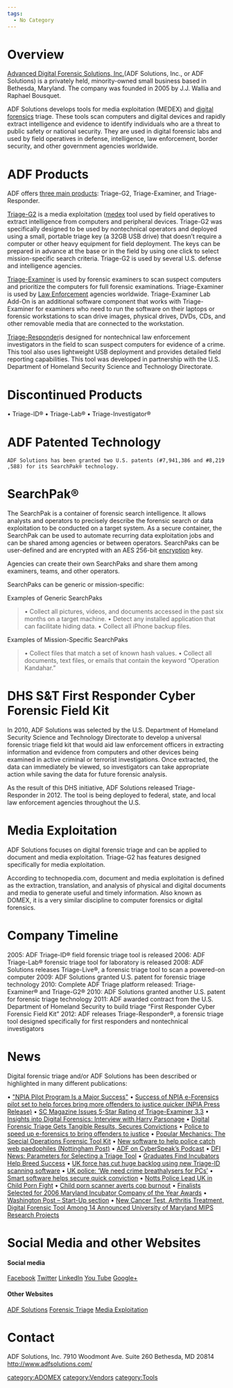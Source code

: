 ```yaml
---
tags:
  - No Category
---
```

# Overview

[Advanced Digital Forensic Solutions,
Inc.](http://www.adfsolutions.com)(ADF Solutions, Inc., or ADF
Solutions) is a privately held, minority-owned small business based in
Bethesda, Maryland. The company was founded in 2005 by J.J. Wallia and
Raphael Bousquet.

ADF Solutions develops tools for media exploitation (MEDEX) and [digital
forensics](digital_forensics.md) triage. These tools scan
computers and digital devices and rapidly extract intelligence and
evidence to identify individuals who are a threat to public safety or
national security. They are used in digital forensic labs and used by
field operatives in defense, intelligence, law enforcement, border
security, and other government agencies worldwide.

# ADF Products

ADF offers [three main
products](http://http://www.adfsolutions.com/products/): Triage-G2,
Triage-Examiner, and Triage-Responder.

[Triage-G2](http://www.adfsolutions.com/products/triage-g2) is a media
exploitation ([medex](medex.md) tool used by field operatives
to extract intelligence from computers and peripheral devices. Triage-G2
was specifically designed to be used by nontechnical operators and
deployed using a small, portable triage key (a 32GB USB drive) that
doesn’t require a computer or other heavy equipment for field
deployment. The keys can be prepared in advance at the base or in the
field by using one click to select mission-specific search criteria.
Triage-G2 is used by several U.S. defense and intelligence agencies.

[Triage-Examiner](http://www.adfsolutions.com/products/triage-examiner)
is used by forensic examiners to scan suspect computers and prioritize
the computers for full forensic examinations. Triage-Examiner is used by
[Law Enforcement](law_enforcement.md) agencies worldwide.
Triage-Examiner Lab Add-On is an additional software component that
works with Triage-Examiner for examiners who need to run the software on
their laptops or forensic workstations to scan drive images, physical
drives, DVDs, CDs, and other removable media that are connected to the
workstation.

[Triage-Responder](http://www.adfsolutions.com/products/triage-responder)is
designed for nontechnical law enforcement investigators in the field to
scan suspect computers for evidence of a crime. This tool also uses
lightweight USB deployment and provides detailed field reporting
capabilities. This tool was developed in partnership with the U.S.
Department of Homeland Security Science and Technology Directorate.

# Discontinued Products

• Triage-ID®
• Triage-Lab®
• Triage-Investigator®

# ADF Patented Technology

`ADF Solutions has been granted two U.S. patents (#7,941,386 and #8,219,588) for its SearchPak® technology.`

# SearchPak®

The SearchPak is a container of forensic search intelligence. It allows
analysts and operators to precisely describe the forensic search or data
exploitation to be conducted on a target system. As a secure container,
the SearchPak can be used to automate recurring data exploitation jobs
and can be shared among agencies or between operators. SearchPaks can be
user-defined and are encrypted with an AES 256-bit
[encryption](encryption.md) key.

Agencies can create their own SearchPaks and share them among examiners,
teams, and other operators.

SearchPaks can be generic or mission-specific:

Examples of Generic SearchPaks

> • Collect all pictures, videos, and documents accessed in the past six
> months on a target machine.
> • Detect any installed application that can facilitate hiding data.
> • Collect all iPhone backup files.

Examples of Mission-Specific SearchPaks

> • Collect files that match a set of known hash values.
> • Collect all documents, text files, or emails that contain the
> keyword “Operation Kandahar.”

# DHS S&T First Responder Cyber Forensic Field Kit

In 2010, ADF Solutions was selected by the U.S. Department of Homeland
Security Science and Technology Directorate to develop a universal
forensic triage field kit that would aid law enforcement officers in
extracting information and evidence from computers and other devices
being examined in active criminal or terrorist investigations. Once
extracted, the data can immediately be viewed, so investigators can take
appropriate action while saving the data for future forensic analysis.

As the result of this DHS initiative, ADF Solutions released
Triage-Responder in 2012. The tool is being deployed to federal, state,
and local law enforcement agencies throughout the U.S.

# Media Exploitation

ADF Solutions focuses on digital forensic triage and can be applied to
document and media exploitation. Triage-G2 has features designed
specifically for media exploitation.

According to technopedia.com, document and media exploitation is defined
as the extraction, translation, and analysis of physical and digital
documents and media to generate useful and timely information. Also
known as DOMEX, it is a very similar discipline to computer forensics or
digital forensics.

# Company Timeline

2005: ADF Triage-ID® field forensic triage tool is released
2006: ADF Triage-Lab® forensic triage tool for laboratory is released
2008: ADF Solutions releases Triage-Live®, a forensic triage tool to
scan a powered-on computer
2009: ADF Solutions granted U.S. patent for forensic triage technology
2010: Complete ADF Triage platform released: Triage-Examiner® and
Triage-G2®
2010: ADF Solutions granted another U.S. patent for forensic triage
technology
2011: ADF awarded contract from the U.S. Department of Homeland Security
to build triage “First Responder Cyber Forensic Field Kit”
2012: ADF releases Triage-Responder®, a forensic triage tool designed
specifically for first responders and nontechnical investigators

# News

Digital forensic triage and/or ADF Solutions has been described or
highlighted in many different publications:

• ["NPIA Pilot Program Is a Major
Success"](http://www.adfsolutions.com/about/driving-efficiencies-npia-pilot-program-is-a-major-success-describes-article)
• [Success of NPIA e-Forensics pilot set to help forces bring more
offenders to justice quicker (NPIA Press
Release)](http://www.adfsolutions.com/about/success-of-npia-eforensics-pilot-set-to-help-forces-bring-more-offenders-to-justice-quicker)
• [SC Magazine Issues 5-Star Rating of Triage-Examiner
3.3](http://www.scmagazine.com/adf-solutions-triage-examiner/review/3645/)
• [Insights into Digital Forensics: Interview with Harry
Parsonage](http://f-interviews.com/2012/03/01/interview-with-harry-parsonage/)
• [Digital Forensic Triage Gets Tangible Results, Secures
Convictions](http://www.nottinghamshire.police.uk/newsandevents/news/2012/february/13/software_helps_capture_online_paedophiles/)
• [Police to speed up e-forensics to bring offenders to
justice](http://www.publicservice.co.uk/news_story.asp?id=18041)
• [Popular Mechanics: The Special Operations Forensic Tool
Kit](http://www.popularmechanics.com/technology/military/news/the-special-operations-forensic-tool-kit-metal-tec-1400#slide-10)
• [New software to help police catch web paedophiles (Nottingham
Post)](http://www.thisisnottingham.co.uk/New-software-help-police-catch-web-paedophiles/story-12264526-detail/story.html)
• [ADF on CyberSpeak’s
Podcast](http://cyberspeak.libsyn.com/cyber-speak-november-1-2010http-adfsolutions-com-)
• [DFI News: Parameters for Selecting a Triage
Tool](http://www.dfinews.com/article/parameters-selecting-triage-tool)
• [Graduates Find Incubators Help Breed
Success](http://www.adfsolutions.com/about/graduates-find-incubators-help-breed-success)
• [UK force has cut huge backlog using new Triage-ID scanning
software](http://www.adfsolutions.com/about/uk-force-has-cut-huge-backlog-using-new-triage-id-scanning-software)
• [UK police: ‘We need crime breathalysers for
PCs’](http://www.adfsolutions.com/about/uk-police-we-need-crime-breathalysers-for-pcs)
• [Smart software helps secure quick
conviction](http://www.adfsolutions.com/about/smart-software-helps-secure-quick-conviction)
• [Notts Police Lead UK in Child Porn
Fight](http://www.adfsolutions.com/wp/wp-content/uploads/notts-police-leads-uk-in-chil1.pdf)
• [Child porn scanner averts cop
burnout](http://www.adfsolutions.com/wp/wp-content/uploads/times-colonist-digital-times-colonist-23-apr-2007.pdf)
• [Finalists Selected for 2006 Maryland Incubator Company of the Year
Awards](http://www.adfsolutions.com/wp/wp-content/uploads/ICYA2006Finalists.pdf)
• [Washington Post – Start-Up
section](http://www.washingtonpost.com/wp-dyn/content/article/2006/03/26/AR2006032600808.html)
• [New Cancer Test, Arthritis Treatment, Digital Forensic Tool Among 14
Announced University of Maryland MIPS Research
Projects](http://www.adfsolutions.com/wp/wp-content/uploads/mips_r37_release1.pdf)

# Social Media and other Websites

<H4>

Social media

</H4>

[Facebook](http://www.facebook.com/adfsolutions)
[Twitter](https://twitter.com/adfsolutions)
[LinkedIn](http://www.linkedin.com/company/247174?goback=%2Efcs_GLHD_adf+solutions_false_*2_*2_*2_*2_*2_*2_*2_*2_*2_*2_*2_*2&trk=ncsrch_hits)
[You Tube](http://www.youtube.com/user/ADFSolutionsInc)
[Google+](https://plus.google.com/u/0/116499277699076435840/posts)

<H4>

Other Websites

</H4>

[ADF Solutions](http://www.adfsolutions.com)
[Forensic Triage](http://www.forensictriage.com)
[Media Exploitation](http://www.mediaexploitation.com)

# Contact

ADF Solutions, Inc.
7910 Woodmont Ave. Suite 260
Bethesda, MD 20814
<http://www.adfsolutions.com/>

[category:ADOMEX](category:adomex.md)
[category:Vendors](category:vendors.md)
[category:Tools](category:tools.md)
